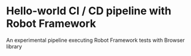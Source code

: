 # Hello-world CI / CD pipeline with Robot Framework
An experimental pipeline executing Robot Framework tests with Browser library


